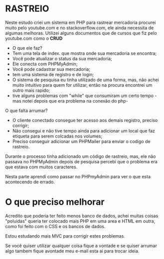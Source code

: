 <h1> RASTREIO </h1>

Neste estudo criei um sistema em PHP para rastrear mercadoria procurei muito pelo youtube.com e no stackoverflow.com, ele ainda necessita de algumas melhoras.
Utilizei alguns documentos que de cursos que fiz pelo youtube.com como o <b>CRUD</b>
- O que ele faz?
- Tem uma tela de index. que mostra onde sua mercadoria se encontra;
- Você pode atualizar o status da sua mercadoria;
- Ele conecta com PHPMyAdmin;
- Você pode cadastrar sua mercadoria;
- tem uma sistema de registro e de login;
- O sistema de pesquisa eu tinha utilizado de uma forma, mas, não achei muito intuitivo para quem for utilizar, então na procura encontrei um outro mais rapido;
- tive alguns problemas com "while" que consumiram um certo tempo - mas notei depois que era problema na conexão do php-

O que falta arrumar?
- O cliente conectado consegue ter acesso aos demais registro, preciso corrigir;
- Não consegui e não tive tempo ainda para adicionar um local que faz etiqueta para serem colcadas nos volumes;
- Preciso conseguir adicionar um PHPMailer para enviar o codigo de rastreio.

Durante o processo tinha adicionado um código de rastreio, mas, ele não passava no PHPMyAdmin depois de pesquisa percebi que o problema era que estava com muitos
caracteres.

Nesta parte aprendi como passar no PHPmyAdmin para ver o que esta acontecendo de errado.

<h1> O que preciso melhorar </h1>
 Acredito que poderia ter feito menos banco de dados, achei muitas coisas "poluidas" queria ter colocado mais PHP em uma area e HTML em outra, como foi feito com o CSS e os bancos de dados. 
 
 Estou estudando mais MVC para corrigir estes problemas. 

Se você quiser utilizar qualquer coisa fique a vontade e se quiser arrumar algo tambem fique avontade meu e-mail esta ai para trocar ideia.
